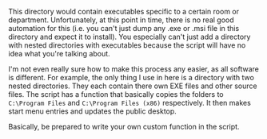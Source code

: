 This directory would contain executables specific to a certain room or department. Unfortunately, at this point in time, there is no real good automation for this (i.e. you can't just dump any .exe or .msi file in this directory and expect it to install). You especially can't just add a directory with nested directories with executables because the script will have no idea what you're talking about.

I'm not even really sure how to make this process any easier, as all software is different. For example, the only thing I use in here is a directory with two nested directories. They each contain there own EXE files and other source files. The script has a function that basically copies the folders to `C:\Program Files` and `C:\Program Files (x86)` respectively. It then makes start menu entries and updates the public desktop.

Basically, be prepared to write your own custom function in the script. 